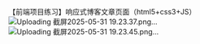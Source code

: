 【前端项目练习】响应式博客文章页面（html5+css3+JS）
![Uploading 截屏2025-05-31 19.23.37.png…]()
![Uploading 截屏2025-05-31 19.23.45.png…]()

